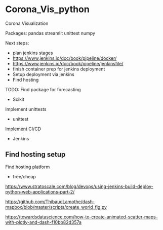 # Corona_Vis_python

Corona Visualization

Packages:
pandas
streamlit
unittest
numpy


Next steps:
- plan jenkins stages 
- https://www.jenkins.io/doc/book/pipeline/docker/
- https://www.jenkins.io/doc/book/pipeline/jenkinsfile/
- finish container prep for jenkins deployment
- Setup deployment via jenkins
- Find hosting 


TODO: 
Find package for forecasting
- Scikit

Implement unittests
- unittest

Implement CI/CD
- Jenkins


Find hosting setup
- 

Find hosting platform
- free/cheap

https://www.stratoscale.com/blog/devops/using-jenkins-build-deploy-python-web-applications-part-2/

https://github.com/ThibaudLamothe/dash-mapbox/blob/master/scripts/create_world_fig.py

https://towardsdatascience.com/how-to-create-animated-scatter-maps-with-plotly-and-dash-f10bb82d357a
